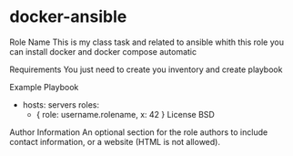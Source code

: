 # docker-ansible
Role Name
This is my class task and related to ansible 
whith this role you can install docker and docker compose automatic 

Requirements
You just need to create you inventory and create playbook 


Example Playbook


- hosts: servers
  roles:
     - { role: username.rolename, x: 42 }
License
BSD

Author Information
An optional section for the role authors to include contact information, or a website (HTML is not allowed).

